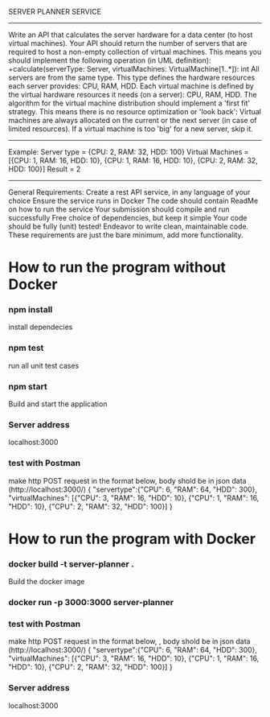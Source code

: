 SERVER PLANNER SERVICE

---

Write an API that calculates the server hardware for a data center (to host virtual machines).
Your API should return the number of servers that are required to host a non-empty collection of virtual machines.
This means you should implement the following operation (in UML definition):
+calculate(serverType: Server, virtualMachines: VirtualMachine[1..*]): int
All servers are from the same type. This type defines the hardware resources each server provides: CPU, RAM, HDD.
Each virtual machine is defined by the virtual hardware resources it needs (on a server): CPU, RAM, HDD.
The algorithm for the virtual machine distribution should implement a 'first fit' strategy.
This means there is no resource optimization or 'look back': Virtual machines are always allocated on the current or the next server (in case of limited resources).
If a virtual machine is too 'big' for a new server, skip it.

---

Example:
Server type = {CPU: 2, RAM: 32, HDD: 100}
Virtual Machines = [{CPU: 1, RAM: 16, HDD: 10}, {CPU: 1, RAM: 16, HDD: 10}, {CPU: 2, RAM: 32, HDD: 100}]
Result = 2

---

General Requirements:
Create a rest API service, in any language of your choice
Ensure the service runs in Docker
The code should contain ReadMe on how to run the service
Your submission should compile and run successfully
Free choice of dependencies, but keep it simple
Your code should be fully (unit) tested!
Endeavor to write clean, maintainable code.
These requirements are just the bare minimum, add more functionality.

# How to run the program without Docker

### npm install

install dependecies

### npm test

run all unit test cases

### npm start

Build and start the application

### Server address

localhost:3000

### test with Postman

make http POST request in the format below, body shold be in json data (http://localhost:3000/)
{
"servertype":{"CPU": 6, "RAM": 64, "HDD": 300},
"virtualMachines": [{"CPU": 3, "RAM": 16, "HDD": 10}, {"CPU": 1, "RAM": 16, "HDD": 10}, {"CPU": 2, "RAM": 32, "HDD": 100}]
}

# How to run the program with Docker

### docker build -t server-planner .

Build the docker image

### docker run -p 3000:3000 server-planner

### test with Postman

make http POST request in the format below, , body shold be in json data (http://localhost:3000/)
{
"servertype":{"CPU": 6, "RAM": 64, "HDD": 300},
"virtualMachines": [{"CPU": 3, "RAM": 16, "HDD": 10}, {"CPU": 1, "RAM": 16, "HDD": 10}, {"CPU": 2, "RAM": 32, "HDD": 100}]
}

### Server address

localhost:3000
